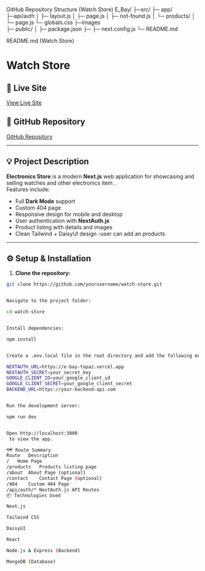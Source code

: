 GitHub Repository Structure (Watch Store)
E_Bay/
├─src/
├─ app/
├─api/auth
│ ├─ layout.js
│ ├─ page.js
│ ├─ not-found.js
│ └─ products/
│ └─ page.js
└─ globals.css
├─Images  
├─ public/
│
├─ package.json
├─
├─ next.config.js
└─ README.md

README.md (Watch Store)

# Watch Store

## 🔗 Live Site

[View Live Site](https://e-bay-topaz.vercel.app)

## 📂 GitHub Repository

[GitHub Repository](https://github.com/mdjosimuddin198/E_Bay)

---

## 💡 Project Description

**Electronics Store** is a modern **Next.js** web application for showcasing and selling watches and other electronics item .  
Features include:

- Full **Dark Mode** support
- Custom 404 page
- Responsive design for mobile and desktop
- User authentication with **NextAuth.js**
- Product listing with details and images
- Clean Tailwind + DaisyUI design
  -user can add an products

---

## ⚙️ Setup & Installation

1. **Clone the repository:**

```bash
git clone https://github.com/yourusername/watch-store.git


Navigate to the project folder:

cd watch-store


Install dependencies:

npm install


Create a .env.local file in the root directory and add the following environment variables:

NEXTAUTH_URL=https://e-bay-topaz.vercel.app
NEXTAUTH_SECRET=your_secret_key
GOOGLE_CLIENT_ID=your_google_client_id
GOOGLE_CLIENT_SECRET=your_google_client_secret
BACKEND_URL=https://your-backend-api.com


Run the development server:

npm run dev


Open http://localhost:3000
 to view the app.

🗺 Route Summary
Route	Description
/	Home Page
/products	Products listing page
/about	About Page (optional)
/contact	Contact Page (optional)
/404	Custom 404 Page
/api/auth/*	NextAuth.js API Routes
📦 Technologies Used

Next.js

Tailwind CSS

DaisyUI

React

Node.js & Express (Backend)

MongoDB (Database)
```
